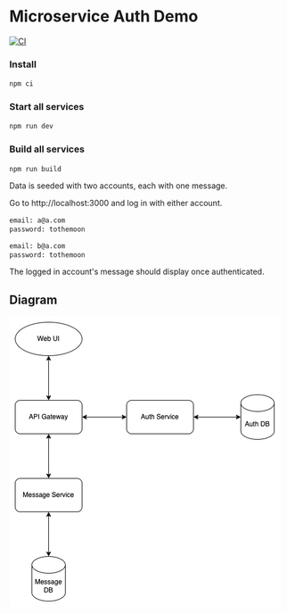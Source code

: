 # Microservice Auth Demo

[![CI](https://github.com/matthew-vance/microservice-auth-demo/actions/workflows/main.yml/badge.svg)](https://github.com/matthew-vance/microservice-auth-demo/actions/workflows/main.yml)

### Install

```bash
npm ci
```

### Start all services

```bash
npm run dev
```

### Build all services

```bash
npm run build
```

Data is seeded with two accounts, each with one message.

Go to http://localhost:3000 and log in with either account.

```
email: a@a.com
password: tothemoon
```

```
email: b@a.com
password: tothemoon
```

The logged in account's message should display once authenticated.

## Diagram

![Microservice auth demo diagram](microservice-auth-demo.png)
